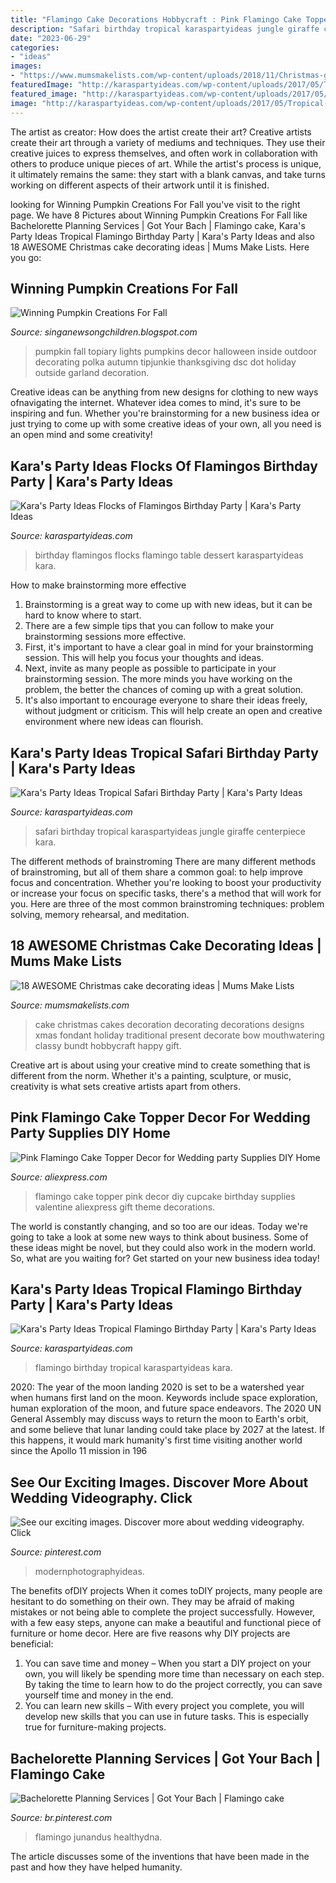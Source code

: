 ```yaml
---
title: "Flamingo Cake Decorations Hobbycraft : Pink Flamingo Cake Topper Decor For Wedding Party Supplies Diy Home"
description: "Safari birthday tropical karaspartyideas jungle giraffe centerpiece kara"
date: "2023-06-29"
categories:
- "ideas"
images:
- "https://www.mumsmakelists.com/wp-content/uploads/2018/11/Christmas-gift-Christmas-cake-decoration.jpg"
featuredImage: "http://karaspartyideas.com/wp-content/uploads/2017/05/Tropical-Flamingo-Birthday-Party-via-Karas-Party-Ideas-KarasPartyIdeas.com25.jpg"
featured_image: "http://karaspartyideas.com/wp-content/uploads/2017/05/Tropical-Flamingo-Birthday-Party-via-Karas-Party-Ideas-KarasPartyIdeas.com25.jpg"
image: "http://karaspartyideas.com/wp-content/uploads/2017/05/Tropical-Flamingo-Birthday-Party-via-Karas-Party-Ideas-KarasPartyIdeas.com25.jpg"
---
```



The artist as creator: How does the artist create their art?
Creative artists create their art through a variety of mediums and techniques. They use their creative juices to express themselves, and often work in collaboration with others to produce unique pieces of art. While the artist's process is unique, it ultimately remains the same: they start with a blank canvas, and take turns working on different aspects of their artwork until it is finished.

	

		
looking for Winning Pumpkin Creations For Fall you've visit to the right page. We have 8 Pictures about Winning Pumpkin Creations For Fall like Bachelorette Planning Services | Got Your Bach | Flamingo cake, Kara&#039;s Party Ideas Tropical Flamingo Birthday Party | Kara&#039;s Party Ideas and also 18 AWESOME Christmas cake decorating ideas | Mums Make Lists. Here you go:
		
    
## Winning Pumpkin Creations For Fall

<img loading=lazy src="https://3.bp.blogspot.com/-p54rZliJOC4/UGzzaw-HmMI/AAAAAAAAOnk/BLXsOF-6p3c/s1600/DSC_0026.jpg" onerror="this.onerror=null;this.src='https://tse1.mm.bing.net/th?id=OIP._B8c0_K0UID1sxZhpgLWqwHaNr&amp;pid=15.1';" alt="Winning Pumpkin Creations For Fall">

_Source: singanewsongchildren.blogspot.com_

>pumpkin fall topiary lights pumpkins decor halloween inside outdoor decorating polka autumn tipjunkie thanksgiving dsc dot holiday outside garland decoration. 

	

Creative ideas can be anything from new designs for clothing to new ways ofnavigating the internet. Whatever idea comes to mind, it's sure to be inspiring and fun. Whether you're brainstorming for a new business idea or just trying to come up with some creative ideas of your own, all you need is an open mind and some creativity!

    
## Kara&#039;s Party Ideas Flocks Of Flamingos Birthday Party | Kara&#039;s Party Ideas

<img loading=lazy src="https://karaspartyideas.com/wp-content/uploads/2016/08/Flocks-of-Flamingos-Birthday-Party-via-Karas-Party-Ideas-KarasPartyIdeas.com14.jpg" onerror="this.onerror=null;this.src='https://tse1.mm.bing.net/th?id=OIP.JcEWG8aJ5zHMmkvP65TAFwHaLX&amp;pid=15.1';" alt="Kara&#039;s Party Ideas Flocks of Flamingos Birthday Party | Kara&#039;s Party Ideas">

_Source: karaspartyideas.com_

>birthday flamingos flocks flamingo table dessert karaspartyideas kara. 

	

How to make brainstorming more effective
1. Brainstorming is a great way to come up with new ideas, but it can be hard to know where to start.
2. There are a few simple tips that you can follow to make your brainstorming sessions more effective.
3. First, it's important to have a clear goal in mind for your brainstorming session. This will help you focus your thoughts and ideas.
4. Next, invite as many people as possible to participate in your brainstorming session. The more minds you have working on the problem, the better the chances of coming up with a great solution.
5. It's also important to encourage everyone to share their ideas freely, without judgment or criticism. This will help create an open and creative environment where new ideas can flourish.

    
## Kara&#039;s Party Ideas Tropical Safari Birthday Party | Kara&#039;s Party Ideas

<img loading=lazy src="https://karaspartyideas.com/wp-content/uploads/2018/03/Tropical-Safari-Birthday-Party-via-Karas-Party-Ideas-KarasPartyIdeas.com13.jpg" onerror="this.onerror=null;this.src='https://tse4.mm.bing.net/th?id=OIP.oqnuL8VAiIOAgb4xnuNE1AHaLH&amp;pid=15.1';" alt="Kara&#039;s Party Ideas Tropical Safari Birthday Party | Kara&#039;s Party Ideas">

_Source: karaspartyideas.com_

>safari birthday tropical karaspartyideas jungle giraffe centerpiece kara. 

	

The different methods of brainstroming
There are many different methods of brainstroming, but all of them share a common goal: to help improve focus and concentration. Whether you're looking to boost your productivity or increase your focus on specific tasks, there's a method that will work for you. Here are three of the most common brainstroming techniques: problem solving, memory rehearsal, and meditation.

    
## 18 AWESOME Christmas Cake Decorating Ideas | Mums Make Lists

<img loading=lazy src="https://www.mumsmakelists.com/wp-content/uploads/2018/11/Christmas-gift-Christmas-cake-decoration.jpg" onerror="this.onerror=null;this.src='https://tse2.mm.bing.net/th?id=OIP.aM7DjJAS42_fC9d3ew4oAwHaLH&amp;pid=15.1';" alt="18 AWESOME Christmas cake decorating ideas | Mums Make Lists">

_Source: mumsmakelists.com_

>cake christmas cakes decoration decorating decorations designs xmas fondant holiday traditional present decorate bow mouthwatering classy bundt hobbycraft happy gift. 

	

Creative art is about using your creative mind to create something that is different from the norm. Whether it's a painting, sculpture, or music, creativity is what sets creative artists apart from others.

    
## Pink Flamingo Cake Topper Decor For Wedding Party Supplies DIY Home

<img loading=lazy src="https://ae01.alicdn.com/kf/HTB10Ikuy.R1BeNjy0Fmq6z0wVXaq/Pink-Flamingo-Cake-Topper-Decor-for-Wedding-party-Supplies-DIY-Home-Cupcake-Decor-Valentine-s-birthday.jpg" onerror="this.onerror=null;this.src='https://tse3.mm.bing.net/th?id=OIP.wJc_RjbsXAhWIcoucJsYIgHaHa&amp;pid=15.1';" alt="Pink Flamingo Cake Topper Decor for Wedding party Supplies DIY Home">

_Source: aliexpress.com_

>flamingo cake topper pink decor diy cupcake birthday supplies valentine aliexpress gift theme decorations. 

	

The world is constantly changing, and so too are our ideas. Today we're going to take a look at some new ways to think about business. Some of these ideas might be novel, but they could also work in the modern world. So, what are you waiting for? Get started on your new business idea today!

    
## Kara&#039;s Party Ideas Tropical Flamingo Birthday Party | Kara&#039;s Party Ideas

<img loading=lazy src="http://karaspartyideas.com/wp-content/uploads/2017/05/Tropical-Flamingo-Birthday-Party-via-Karas-Party-Ideas-KarasPartyIdeas.com25.jpg" onerror="this.onerror=null;this.src='https://tse2.mm.bing.net/th?id=OIP.qAtllyiiimzfBt_vE-OKDQHaLH&amp;pid=15.1';" alt="Kara&#039;s Party Ideas Tropical Flamingo Birthday Party | Kara&#039;s Party Ideas">

_Source: karaspartyideas.com_

>flamingo birthday tropical karaspartyideas kara. 

	

2020: The year of the moon landing
2020 is set to be a watershed year when humans first land on the moon. Keywords include space exploration, human exploration of the moon, and future space endeavors. The 2020 UN General Assembly may discuss ways to return the moon to Earth's orbit, and some believe that lunar landing could take place by 2027 at the latest. If this happens, it would mark humanity's first time visiting another world since the Apollo 11 mission in 196
    
## See Our Exciting Images. Discover More About Wedding Videography. Click

<img loading=lazy src="https://i.pinimg.com/originals/b6/6c/4c/b66c4cd1ae5a504aed1bb0f54e96c579.jpg" onerror="this.onerror=null;this.src='https://tse3.mm.bing.net/th?id=OIP.JUuiuAodE1dvm4qLwUbOXQHaKl&amp;pid=15.1';" alt="See our exciting images. Discover more about wedding videography. Click">

_Source: pinterest.com_

>modernphotographyideas. 

	

The benefits ofDIY projects
When it comes toDIY projects, many people are hesitant to do something on their own. They may be afraid of making mistakes or not being able to complete the project successfully. However, with a few easy steps, anyone can make a beautiful and functional piece of furniture or home decor. Here are five reasons why DIY projects are beneficial: 
1. You can save time and money – When you start a DIY project on your own, you will likely be spending more time than necessary on each step. By taking the time to learn how to do the project correctly, you can save yourself time and money in the end. 
2. You can learn new skills – With every project you complete, you will develop new skills that you can use in future tasks. This is especially true for furniture-making projects.

    
## Bachelorette Planning Services | Got Your Bach | Flamingo Cake

<img loading=lazy src="https://i.pinimg.com/736x/ac/56/a9/ac56a9b8f95a29f90966a98e5215aeaa.jpg" onerror="this.onerror=null;this.src='https://tse3.mm.bing.net/th?id=OIP.f71Zuv6CZFfKhuX8ge7FlwHaHa&amp;pid=15.1';" alt="Bachelorette Planning Services | Got Your Bach | Flamingo cake">

_Source: br.pinterest.com_

>flamingo junandus healthydna. 

	

The article discusses some of the inventions that have been made in the past and how they have helped humanity.


